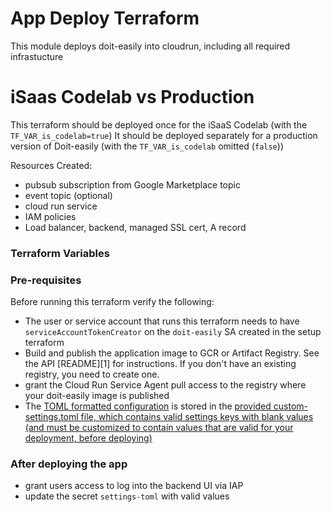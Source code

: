 # App Deploy Terraform

This module deploys doit-easily into cloudrun, including all required infrastucture

# iSaas Codelab vs Production
This terraform should be deployed once for the iSaaS Codelab (with the `TF_VAR_is_codelab=true`)
It should be deployed separately for a production version of Doit-easily (with the `TF_VAR_is_codelab` omitted (`false`))

Resources Created:
- pubsub subscription from Google Marketplace topic
- event topic (optional)
- cloud run service
- IAM policies
- Load balancer, backend, managed SSL cert, A record

### Terraform Variables



### Pre-requisites

Before running this terraform verify the following:

* The user or service account that runs this terraform needs to have `serviceAccountTokenCreator` on the `doit-easily` SA created in the setup terraform
* Build and publish the application image to GCR or Artifact Registry. See the API [README][1] for instructions. If you don't have an existing registry, you need to create one. 
* grant the Cloud Run Service Agent pull access to the registry where your doit-easily image is published
* The [TOML formatted configuration](../../../api/README.md#configuration) is stored in the [provided custom-settings.toml file, which contains valid settings keys with blank values (and must be customized to contain values that are valid for your deployment, before deploying)](./custom-settings.toml)


### After deploying the app
* grant users access to log into the backend UI via IAP
* update the secret `settings-toml` with valid values